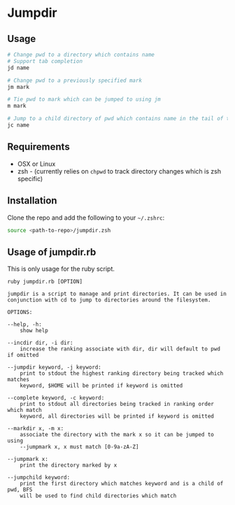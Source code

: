 # Jumpdir

## Usage

```sh
# Change pwd to a directory which contains name
# Support tab completion
jd name

# Change pwd to a previously specified mark
jm mark

# Tie pwd to mark which can be jumped to using jm
m mark

# Jump to a child directory of pwd which contains name in the tail of the path
jc name
```

## Requirements

* OSX or Linux
* zsh - (currently relies on `chpwd` to track directory changes which is zsh specific)

## Installation

Clone the repo and add the following to your `~/.zshrc`:

```sh
source <path-to-repo>/jumpdir.zsh
```

## Usage of jumpdir.rb

This is only usage for the ruby script.

```
ruby jumpdir.rb [OPTION]

jumpdir is a script to manage and print directories. It can be used in
conjunction with cd to jump to directories around the filesystem.

OPTIONS:

--help, -h:
    show help

--incdir dir, -i dir:
    increase the ranking associate with dir, dir will default to pwd if omitted

--jumpdir keyword, -j keyword:
    print to stdout the highest ranking directory being tracked which matches
    keyword, $HOME will be printed if keyword is omitted

--complete keyword, -c keyword:
    print to stdout all directories being tracked in ranking order which match
    keyword, all directories will be printed if keyword is omitted

--markdir x, -m x:
    associate the directory with the mark x so it can be jumped to using
    --jumpmark x, x must match [0-9a-zA-Z]

--jumpmark x:
    print the directory marked by x

--jumpchild keyword:
    print the first directory which matches keyword and is a child of pwd, BFS
    will be used to find child directories which match
```
